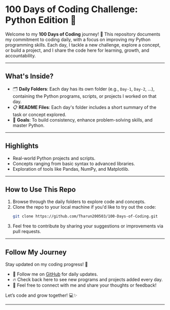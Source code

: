 # **100 Days of Coding Challenge: Python Edition 🐍**

Welcome to my **100 Days of Coding** journey! 🚀 This repository documents my commitment to coding daily, with a focus on improving my Python programming skills. Each day, I tackle a new challenge, explore a concept, or build a project, and I share the code here for learning, growth, and accountability. 

---

## **What's Inside?**
- 🗂 **Daily Folders**: Each day has its own folder (e.g., `Day-1`, `Day-2`, ...), containing the Python programs, scripts, or projects I worked on that day.
- 📋 **README Files**: Each day's folder includes a short summary of the task or concept explored.
- 🎯 **Goals**: To build consistency, enhance problem-solving skills, and master Python.

---

## **Highlights**
- Real-world Python projects and scripts.
- Concepts ranging from basic syntax to advanced libraries.
- Exploration of tools like Pandas, NumPy, and Matplotlib.

---

## **How to Use This Repo**
1. Browse through the daily folders to explore code and concepts.
2. Clone the repo to your local machine if you'd like to try out the code:
   ```bash
   git clone https://github.com/Tharun200503/100-Days-of-Coding.git
3. Feel free to contribute by sharing your suggestions or improvements via pull requests.

---

## **Follow My Journey**
Stay updated on my coding progress! 🚀

- 🌟 Follow me on [GitHub](https://github.com/Tharun200503) for daily updates.
- 🔥 Check back here to see new programs and projects added every day.
- 💬 Feel free to connect with me and share your thoughts or feedback!

Let’s code and grow together! 💻✨

---


